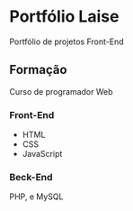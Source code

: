 # Portfólio Laise
Portfólio de projetos Front-End

## Formação
Curso de programador Web

### Front-End
- HTML
- CSS 
- JavaScript

### Beck-End
PHP, e MySQL    